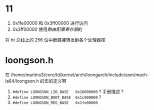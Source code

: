 # 11

1. 0x1fe00000 和 0x3ff00000 进行访问
2. 0x3ff00000 使用*路由配置寄存器*的

将 ht 总线上的 256 位中断直接转发到各个处理器核

# loongson.h
在 /home/maritns3/core/ld/kernel/arch/loongarch/include/asm/mach-la64/loongson.h 的宏的定义啊


1. `#define LOONGSON_LIO_BASE	0x18000000` ? 手册描述 ?
2. `#define LOONGSON_BOOT_BASE	0x1c000000` ?
3. `#define LOONGSON_REG_BASE	0x1fe00000`



